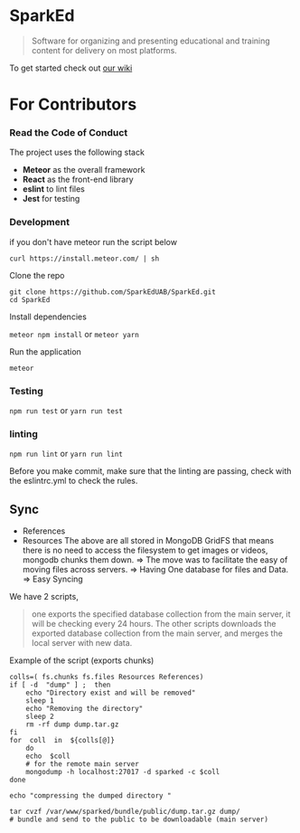 # SparkEd

> Software for organizing and presenting educational and training content for delivery on most platforms.

To get started check out [our wiki](https://github.com/SparkEdUAB/SparkEd/wiki)

# For Contributors

### Read the Code of Conduct 

The project uses the following stack 

- **Meteor** as the overall framework
- **React** as the front-end library
- **eslint** to lint files
- **Jest** for testing

### Development

if you don't have meteor run the script below

`curl https://install.meteor.com/ | sh`

Clone the repo

`git clone https://github.com/SparkEdUAB/SparkEd.git`  
`cd SparkEd`

Install dependencies

`meteor npm install` or `meteor yarn`

Run the application

`meteor`

### Testing

`npm run test` or `yarn run test`

### linting

`npm run lint` or `yarn run lint`  

Before you make commit, make sure that the linting are passing, check with the eslintrc.yml to check the rules. 



## Sync

 - References
 - Resources
The above are all stored in MongoDB GridFS that means there is no need to access the filesystem to get images or videos, mongodb chunks them down.
⇒ The move was to facilitate the easy of moving files across servers.
⇒ Having One database for files and Data.
⇒ Easy Syncing

We have 2 scripts, 
> one exports the specified database collection from the main server, it will be checking every 24 hours.
> The other scripts downloads the exported database collection from the main server, and merges the local server with new data. 

Example of the script (exports chunks)
```
colls=( fs.chunks fs.files Resources References)
if [ -d  "dump" ] ;  then
	echo "Directory exist and will be removed"
	sleep 1
	echo "Removing the directory"
	sleep 2
	rm -rf dump dump.tar.gz 
fi
for  coll  in  ${colls[@]}  
	do
	echo  $coll
	# for the remote main server
	mongodump -h localhost:27017 -d sparked -c $coll  
done

echo "compressing the dumped directory "

tar cvzf /var/www/sparked/bundle/public/dump.tar.gz dump/ 
# bundle and send to the public to be downloadable (main server)

```

